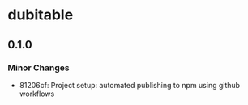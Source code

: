 # dubitable

## 0.1.0

### Minor Changes

- 81206cf: Project setup: automated publishing to npm using github workflows
